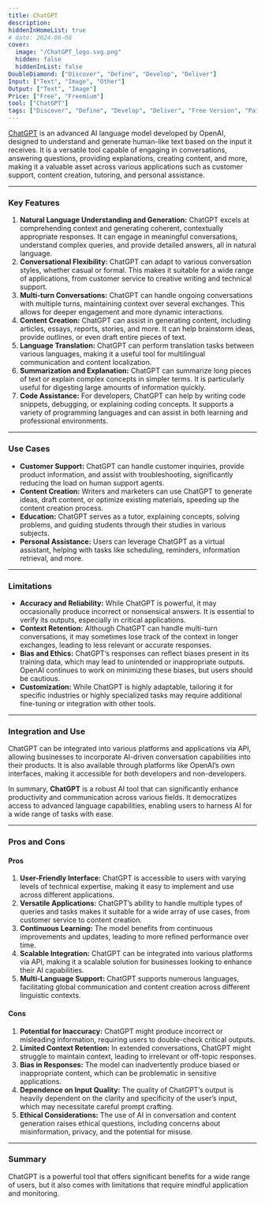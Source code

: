 ```yaml
---
title: ChatGPT
description: 
hiddenInHomeList: true
# date: 2024-08-08
cover:
  image: "/ChatGPT_logo.svg.png"
  hidden: false
  hiddenInList: false
DoubleDiamond: ["Discover", "Define", "Develop", "Deliver"]
Input: ["Text", "Image", "Other"]
Output: ["Text", "Image"]
Price: ["Free", "Freemium"]
tool: ["ChatGPT"]  
tags: ["Discover", "Define", "Develop", "Deliver", "Free Version", "Paid Version", "Language Model", "Text Generation", "Image Generation", Code Assistance, "Brainstorming"] 
---
```


[ChatGPT](https://openai.com/chatgpt/)  is an advanced AI language model developed by OpenAI, designed to understand and generate human-like text based on the input it receives. It is a versatile tool capable of engaging in conversations, answering questions, providing explanations, creating content, and more, making it a valuable asset across various applications such as customer support, content creation, tutoring, and personal assistance.

---

### Key Features

1. **Natural Language Understanding and Generation:**
ChatGPT excels at comprehending context and generating coherent, contextually appropriate responses. It can engage in meaningful conversations, understand complex queries, and provide detailed answers, all in natural language.
2. **Conversational Flexibility:**
ChatGPT can adapt to various conversation styles, whether casual or formal. This makes it suitable for a wide range of applications, from customer service to creative writing and technical support.
3. **Multi-turn Conversations:**
ChatGPT can handle ongoing conversations with multiple turns, maintaining context over several exchanges. This allows for deeper engagement and more dynamic interactions.
4. **Content Creation:**
ChatGPT can assist in generating content, including articles, essays, reports, stories, and more. It can help brainstorm ideas, provide outlines, or even draft entire pieces of text.
5. **Language Translation:**
ChatGPT can perform translation tasks between various languages, making it a useful tool for multilingual communication and content localization.
6. **Summarization and Explanation:**
ChatGPT can summarize long pieces of text or explain complex concepts in simpler terms. It is particularly useful for digesting large amounts of information quickly.
7. **Code Assistance:**
For developers, ChatGPT can help by writing code snippets, debugging, or explaining coding concepts. It supports a variety of programming languages and can assist in both learning and professional environments.

---

### Use Cases

- **Customer Support:** ChatGPT can handle customer inquiries, provide product information, and assist with troubleshooting, significantly reducing the load on human support agents.
- **Content Creation:** Writers and marketers can use ChatGPT to generate ideas, draft content, or optimize existing materials, speeding up the content creation process.
- **Education:** ChatGPT serves as a tutor, explaining concepts, solving problems, and guiding students through their studies in various subjects.
- **Personal Assistance:** Users can leverage ChatGPT as a virtual assistant, helping with tasks like scheduling, reminders, information retrieval, and more.

---

### Limitations

- **Accuracy and Reliability:** While ChatGPT is powerful, it may occasionally produce incorrect or nonsensical answers. It is essential to verify its outputs, especially in critical applications.
- **Context Retention:** Although ChatGPT can handle multi-turn conversations, it may sometimes lose track of the context in longer exchanges, leading to less relevant or accurate responses.
- **Bias and Ethics:** ChatGPT’s responses can reflect biases present in its training data, which may lead to unintended or inappropriate outputs. OpenAI continues to work on minimizing these biases, but users should be cautious.
- **Customization:** While ChatGPT is highly adaptable, tailoring it for specific industries or highly specialized tasks may require additional fine-tuning or integration with other tools.

---

### Integration and Use

ChatGPT can be integrated into various platforms and applications via API, allowing businesses to incorporate AI-driven conversation capabilities into their products. It is also available through platforms like OpenAI’s own interfaces, making it accessible for both developers and non-developers.

In summary, **ChatGPT** is a robust AI tool that can significantly enhance productivity and communication across various fields. It democratizes access to advanced language capabilities, enabling users to harness AI for a wide range of tasks with ease.

---

### Pros and Cons

#### Pros

1. **User-Friendly Interface:**
ChatGPT is accessible to users with varying levels of technical expertise, making it easy to implement and use across different applications.
2. **Versatile Applications:**
ChatGPT’s ability to handle multiple types of queries and tasks makes it suitable for a wide array of use cases, from customer service to content creation.
3. **Continuous Learning:**
The model benefits from continuous improvements and updates, leading to more refined performance over time.
4. **Scalable Integration:**
ChatGPT can be integrated into various platforms via API, making it a scalable solution for businesses looking to enhance their AI capabilities.
5. **Multi-Language Support:**
ChatGPT supports numerous languages, facilitating global communication and content creation across different linguistic contexts.

#### Cons

1. **Potential for Inaccuracy:**
ChatGPT might produce incorrect or misleading information, requiring users to double-check critical outputs.
2. **Limited Context Retention:**
In extended conversations, ChatGPT might struggle to maintain context, leading to irrelevant or off-topic responses.
3. **Bias in Responses:**
The model can inadvertently produce biased or inappropriate content, which can be problematic in sensitive applications.
4. **Dependence on Input Quality:**
The quality of ChatGPT’s output is heavily dependent on the clarity and specificity of the user’s input, which may necessitate careful prompt crafting.
5. **Ethical Considerations:**
The use of AI in conversation and content generation raises ethical questions, including concerns about misinformation, privacy, and the potential for misuse.

--- 

### **Summary**
ChatGPT is a powerful tool that offers significant benefits for a wide range of users, but it also comes with limitations that require mindful application and monitoring.

<!-- # FAQ -->